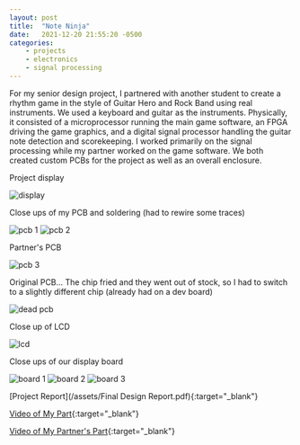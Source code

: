 ```yaml
---
layout: post
title:  "Note Ninja"
date:   2021-12-20 21:55:20 -0500
categories: 
    - projects
    - electronics
    - signal processing 
---
```


For my senior design project, I partnered with another student to create a rhythm game in the style of Guitar Hero and Rock Band using real instruments. We used a keyboard and guitar as the instruments. Physically, it consisted of a microprocessor running the main game software, an FPGA driving the game graphics, and a digital signal processor handling the guitar note detection and scorekeeping. I worked primarily on the signal processing while my partner worked on the game software. We both created custom PCBs for the project as well as an overall enclosure.

Project display

![display](/images/PXL_20211209_144954656.jpg "display")

Close ups of my PCB and soldering (had to rewire some traces)

![pcb 1](/images/PXL_20211201_215513181.jpg "pcb 1")
![pcb 2](/images/PXL_20211206_055533751.jpg "pcb 2")

Partner's PCB

![pcb 3](/images/PXL_20211110_172357425.jpg "pcb 3")

Original PCB... The chip fried and they went out of stock, so I had to switch to a slightly different chip (already had on a dev board)

![dead pcb](/images/PXL_20211112_221224527.jpg "dead pcb")

Close up of LCD

![lcd](/images/PXL_20211204_061924324.jpg "lcd")

Close ups of our display board 

![board 1](/images/PXL_20211209_144857218.jpg "board 1")
![board 2](/images/PXL_20211209_144913782.jpg "board 2")
![board 3](/images/PXL_20211209_144937922.jpg "board 3")

[Project Report](/assets/Final Design Report.pdf){:target="\_blank"}

[Video of My Part](https://uflorida-my.sharepoint.com/:v:/g/personal/benjaminwheeler_ufl_edu/Ebzb6spEnkpBslmJMr4jZ8UBgQu01egbQ2eUs4d0NwBjog?e=BFTmfh){:target="\_blank"}

[Video of My Partner's Part](https://uflorida-my.sharepoint.com/:v:/g/personal/benjaminwheeler_ufl_edu/EYX5x42NDmlCvLThQDAGw_oB_OCrZl5uJvacm28nBjtLuQ?e=DnYGbU){:target="\_blank"}